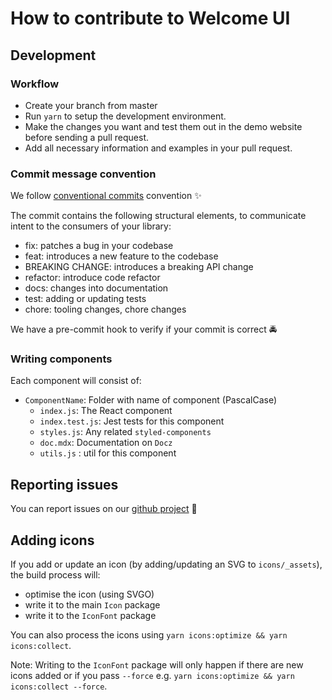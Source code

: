 # How to contribute to Welcome UI

## Development

### Workflow

- Create your branch from master
- Run `yarn` to setup the development environment.
- Make the changes you want and test them out in the demo website before sending a pull request.
- Add all necessary information and examples in your pull request.

### Commit message convention

We follow [conventional commits](https://www.conventionalcommits.org/en/v1.0.0/) convention ✨

The commit contains the following structural elements, to communicate intent to the consumers of your library:

- fix: patches a bug in your codebase
- feat: introduces a new feature to the codebase
- BREAKING CHANGE: introduces a breaking API change
- refactor: introduce code refactor
- docs: changes into documentation
- test: adding or updating tests
- chore: tooling changes, chore changes

We have a pre-commit hook to verify if your commit is correct 🚔

### Writing components

Each component will consist of:

- `ComponentName`: Folder with name of component (PascalCase)
  - `index.js`: The React component
  - `index.test.js`: Jest tests for this component
  - `styles.js`: Any related `styled-components`
  - `doc.mdx`: Documentation on `Docz`
  - `utils.js` : util for this component

## Reporting issues

You can report issues on our [github project](https://github.com/WTTJ/welcome-ui/issues) 🐛

## Adding icons

If you add or update an icon (by adding/updating an SVG to `icons/_assets`), the build process will:

- optimise the icon (using SVGO)
- write it to the main `Icon` package
- write it to the `IconFont` package

You can also process the icons using `yarn icons:optimize && yarn icons:collect`.

Note: Writing to the `IconFont` package will only happen if there are new icons added or if you pass `--force` e.g. `yarn icons:optimize && yarn icons:collect --force`.
